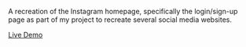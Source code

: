 A recreation of the Instagram homepage, specifically the login/sign-up page as part of my project to recreate several social media websites.

<a href="https://cwang1996.github.io/Instagram-Homepage/" target="_blank">Live Demo</a>
